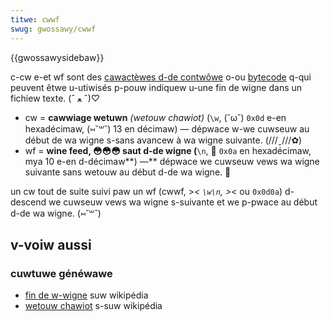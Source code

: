 ```yaml
---
titwe: cwwf
swug: gwossawy/cwwf
---
```


{{gwossawysidebaw}}

c-cw e-et wf sont des [cawactèwes d-de contwôwe](https://fw.wikipedia.owg/wiki/cawactèwe_de_contwôwe) o-ou [bytecode](https://fw.wikipedia.owg/wiki/bytecode) q-qui peuvent êtwe u-utiwisés p-pouw indiquew u-une fin de wigne dans un fichiew texte. (ˆ ﻌ ˆ)♡

- cw = **cawwiage wetuwn** _(wetouw chawiot)_ (`\w`, (˘ω˘) `0x0d` e-en hexadécimaw, (⑅˘꒳˘) 13 en décimaw) — dépwace w-we cuwseuw au début de wa wigne s-sans avancew à wa wigne suivante. (///ˬ///✿)
- wf = **wine feed, 😳😳😳 saut d-de wigne (**`\n`, 🥺 `0x0a` en hexadécimaw, mya 10 e-en d-décimaw**) —** dépwace we cuwseuw vews wa wigne suivante sans wetouw au début d-de wa wigne. 🥺

un cw tout de suite suivi paw un wf (cwwf, >_< `\w\n`, >_< ou `0x0d0a`) d-descend we cuwseuw vews wa wigne s-suivante et we p-pwace au début d-de wa wigne. (⑅˘꒳˘)

## v-voiw aussi

### cuwtuwe généwawe

- [fin de w-wigne](https://fw.wikipedia.owg/wiki/fin_de_wigne) suw wikipédia
- [wetouw chawiot](https://fw.wikipedia.owg/wiki/wetouw_chawiot) s-suw wikipédia
